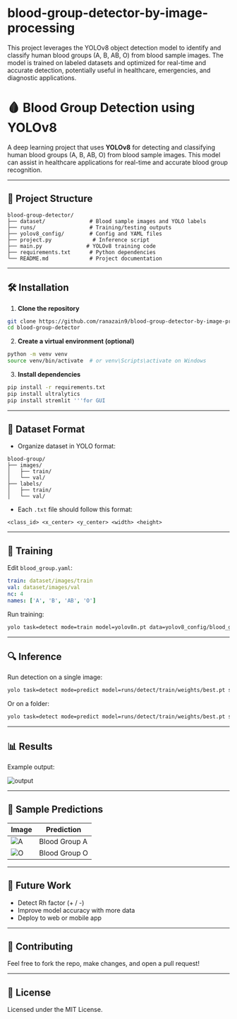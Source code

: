 # blood-group-detector-by-image-processing
This project leverages the YOLOv8 object detection model to identify and classify human blood groups (A, B, AB, O) from blood sample images. The model is trained on labeled datasets and optimized for real-time and accurate detection, potentially useful in healthcare, emergencies, and diagnostic applications.

# 🩸 Blood Group Detection using YOLOv8

A deep learning project that uses **YOLOv8** for detecting and classifying human blood groups (A, B, AB, O) from blood sample images. This model can assist in healthcare applications for real-time and accurate blood group recognition.

---

## 📂 Project Structure

```
blood-group-detector/
├── dataset/              # Blood sample images and YOLO labels
├── runs/                 # Training/testing outputs
├── yolov8_config/        # Config and YAML files
├── project.py             # Inference script
├── main.py              # YOLOv8 training code
├── requirements.txt      # Python dependencies
└── README.md             # Project documentation
```

---

## 🛠️ Installation

1. **Clone the repository**
```bash
git clone https://github.com/ranazain9/blood-group-detector-by-image-processing.git
cd blood-group-detector
```

2. **Create a virtual environment (optional)**
```bash
python -m venv venv
source venv/bin/activate  # or venv\Scripts\activate on Windows
```

3. **Install dependencies**
```bash
pip install -r requirements.txt
pip install ultralytics
pip install stremlit '''for GUI  
```

---

## 📁 Dataset Format

- Organize dataset in YOLO format:

```
blood-group/
├── images/
│   ├── train/
│   └── val/
├── labels/
│   ├── train/
│   └── val/
```

- Each `.txt` file should follow this format:
```
<class_id> <x_center> <y_center> <width> <height>
```

---

## 🧠 Training

Edit `blood_group.yaml`:

```yaml
train: dataset/images/train
val: dataset/images/val
nc: 4
names: ['A', 'B', 'AB', 'O']
```

Run training:

```bash
yolo task=detect mode=train model=yolov8n.pt data=yolov8_config/blood_group.yaml epochs=50 imgsz=640
```

---

## 🔍 Inference

Run detection on a single image:

```bash
yolo task=detect mode=predict model=runs/detect/train/weights/best.pt source="sample.jpg"
```

Or on a folder:

```bash
yolo task=detect mode=predict model=runs/detect/train/weights/best.pt source="test_images/"
```

---

## 📊 Results

Example output:

![output](sample_output.jpg)

---

## 🧪 Sample Predictions

| Image | Prediction |
|-------|------------|
| ![A](samples/a_sample.jpg) | Blood Group A |
| ![O](samples/o_sample.jpg) | Blood Group O |

---

## 📌 Future Work

- Detect Rh factor (+ / -)
- Improve model accuracy with more data
- Deploy to web or mobile app

---

## 🤝 Contributing

Feel free to fork the repo, make changes, and open a pull request!

---

## 📜 License

Licensed under the MIT License.
